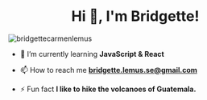 <h1 align="center">Hi 👋, I'm Bridgette!</h1>
<p align="left"> <img src="https://komarev.com/ghpvc/?username=bridgettecarmenlemus&label=Profile%20views&color=0e75b6&style=flat" alt="bridgettecarmenlemus" /> </p>

- 🌱 I’m currently learning **JavaScript & React**

- 📫 How to reach me **bridgette.lemus.se@gmail.com**

- ⚡ Fun fact **I like to hike the volcanoes of Guatemala.**


